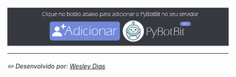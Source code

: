 [![BotAdd](https://github.com/WeDias/PyBotBit/blob/master/ignorar/BotAddBtn.png)](https://discordapp.com/oauth2/authorize?client_id=701186412799721523&permissions=522304&scope=bot)

---
###### ✏️ Desenvolvido por: [*Wesley Dias*](https://github.com/WeDias)
